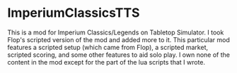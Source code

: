 # ImperiumClassicsTTS
This is a mod for Imperium Classics/Legends on Tabletop Simulator. I took Flop's scripted version of the mod and added more to it. This particular mod features a scripted setup (which came from Flop), a scripted market, scripted scoring, and some other features to aid solo play. I own none of the content in the mod except for the part of the lua scripts that I wrote.
